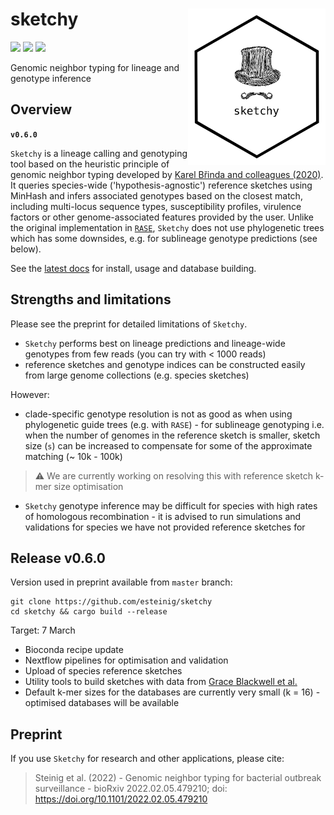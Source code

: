 # sketchy <a href='https://github.com/esteinig'><img src='docs/images/logo.png' align="right" height="250" /></a>

![](https://img.shields.io/badge/lang-rust-black.svg)
![](https://img.shields.io/badge/version-0.6.0-black.svg)
![](https://img.shields.io/badge/biorxiv-0.11.2-green.svg)

Genomic neighbor typing for lineage and genotype inference

## Overview

**`v0.6.0`**

`Sketchy` is a lineage calling and genotyping tool based on the heuristic principle of genomic neighbor typing developed by [Karel Břinda and colleagues (2020)](https://www.biorxiv.org/content/10.1101/403204v2). It queries species-wide ('hypothesis-agnostic') reference sketches using MinHash and infers associated genotypes based on the closest match, including multi-locus sequence types, susceptibility profiles, virulence factors or other genome-associated features provided by the user. Unlike the original implementation in [`RASE`](https://github.com/c2-d2/rase-pipeline), `Sketchy` does not use phylogenetic trees which has some downsides, e.g. for sublineage genotype predictions (see below). 

See the [latest docs](https://esteinig.github.io/sketchy) for install, usage and database building.

## Strengths and limitations

Please see the preprint for detailed limitations of `Sketchy`. 

* `Sketchy` performs best on lineage predictions and lineage-wide genotypes from few reads (you can try with < 1000 reads)
* reference sketches and genotype indices can be constructed easily from large genome collections (e.g. species sketches)

However:

* clade-specific genotype resolution is not as good as when using phylogenetic guide trees (e.g. with `RASE`) - for sublineage genotyping i.e. when the number of genomes in the reference sketch is smaller, sketch size (`s`) can be increased to compensate for some of the approximate matching (~ 10k - 100k)

> ⚠️ We are currently working on resolving this with reference sketch k-mer size optimisation

* `Sketchy` genotype inference may be difficult for species with high rates of homologous recombination - it is advised to run simulations and validations for species we have not provided reference sketches for

## Release v0.6.0 

Version used in preprint available from `master` branch:

```
git clone https://github.com/esteinig/sketchy
cd sketchy && cargo build --release
```

Target: 7 March

* Bioconda recipe update
* Nextflow pipelines for optimisation and validation
* Upload of species reference sketches
* Utility tools to build sketches with data from [Grace Blackwell et al.](https://journals.plos.org/plosbiology/article?id=10.1371/journal.pbio.3001421)
* Default k-mer sizes for the databases are currently very small (k = 16) - optimised databases will be available

## Preprint

If you use `Sketchy` for research and other applications, please cite:

>  Steinig et al. (2022) - Genomic neighbor typing for bacterial outbreak surveillance - bioRxiv 2022.02.05.479210; doi: https://doi.org/10.1101/2022.02.05.479210 
